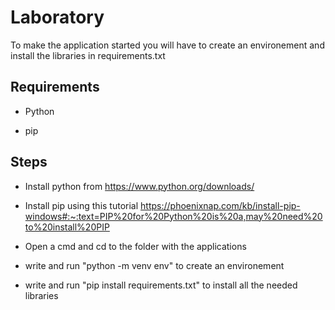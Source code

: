 # Laboratory 

To make the application started you will have to create an environement and install the libraries in requirements.txt 

## **Requirements**

- Python

- pip 


## Steps


- Install python from https://www.python.org/downloads/

- Install pip using this tutorial https://phoenixnap.com/kb/install-pip-windows#:~:text=PIP%20for%20Python%20is%20a,may%20need%20to%20install%20PIP

- Open a cmd and cd to the folder with the applications 

- write and run "python -m venv env" to create an environement

- write and run "pip install requirements.txt" to install all the needed libraries 
